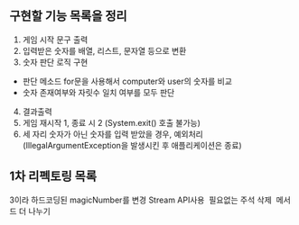 ## 구현할 기능 목록을 정리
1. 게임 시작 문구 출력 
2. 입력받은 숫자를 배열, 리스트, 문자열 등으로 변환
3. 숫자 판단 로직 구현
- 판단 메소드
 for문을 사용해서 computer와 user의 숫자를 비교
- 숫자 존재여부와 자릿수 일치 여부를 모두 판단
4. 결과출력
5. 게임 재시작 1, 종료 시 2 (System.exit() 호출 불가능)
6. 세 자리 숫자가 아닌 숫자를 입력 받았을 경우, 예외처리
(IllegalArgumentException을 발생시킨 후 애플리케이션은 종료)

## 1차 리펙토링 목록
 
3이라 하드코딩된 magicNumber를 변경 
Stream API사용 
필요없는 주석 삭제 
메서드 더 나누기
